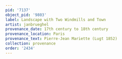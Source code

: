 ```yaml
---
pid: '7137'
object_pid: '9803'
label: Landscape with Two Windmills and Town
artist: janbrueghel
provenance_date: 17th century to 18th century
provenance_location: Paris
provenance_text: Pierre-Jean Mariette (Lugt 1852)
collection: provenance
order: '2434'
---
```

